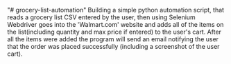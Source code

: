 "# grocery-list-automation" 
Building a simple python automation script, that reads a grocery list CSV entered by the user, then using Selenium Webdriver goes into the 'Walmart.com' website and adds all of the items on the list(including quantity and max price if entered) to the user's cart. 
After all the items were added the program will send an email notifying the user that the order was placed successfully (including a screenshot of the user cart).
